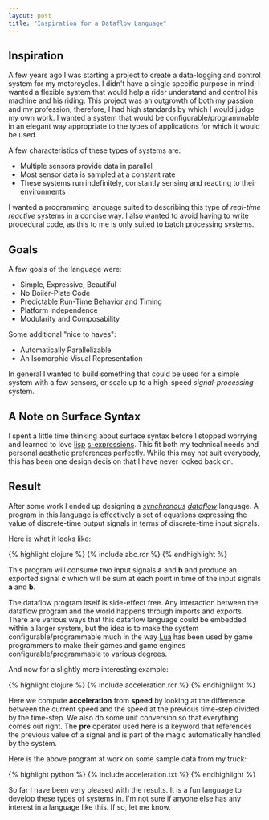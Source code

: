 ```yaml
---
layout: post
title: "Inspiration for a Dataflow Language"
---
```


## Inspiration

A few years ago I was starting a project to create a data-logging and control system for my motorcycles. I didn't have a single specific purpose in mind; I wanted a flexible system that would help a rider understand and control his machine and his riding. This project was an outgrowth of both my passion and my profession; therefore, I had high standards by which I would judge my own work. I wanted a system that would be configurable/programmable in an elegant way appropriate to the types of applications for which it would be used.

A few characteristics of these types of systems are:

- Multiple sensors provide data in parallel
- Most sensor data is sampled at a constant rate
- These systems run indefinitely, constantly sensing and reacting to their environments

I wanted a programming language suited to describing this type of *real-time* *reactive* systems in a concise way. I also wanted to avoid having to write procedural code, as this to me is only suited to batch processing systems.

## Goals

A few goals of the language were:

- Simple, Expressive, Beautiful
- No Boiler-Plate Code
- Predictable Run-Time Behavior and Timing
- Platform Independence
- Modularity and Composability

Some additional "nice to haves":

- Automatically Parallelizable
- An Isomorphic Visual Representation

In general I wanted to build something that could be used for a simple system with a few sensors, or scale up to a high-speed *signal-processing* system.

## A Note on Surface Syntax

I spent a little time thinking about surface syntax before I stopped worrying and learned to love [lisp][lisp] [s-expressions][sexpr]. This fit both my technical needs and personal aesthetic preferences perfectly. While this may not suit everybody, this has been one design decision that I have never looked back on.

## Result

After some work I ended up designing a [*synchronous*][synch] [*dataflow*][dataflow] language. A program in this language is effectively a set of equations expressing the value of discrete-time output signals in terms of discrete-time input signals.

Here is what it looks like:

{% highlight clojure %}
{% include abc.rcr %}
{% endhighlight %}

This program will consume two input signals **a** and **b** and produce an exported signal **c** which will be sum at each point in time of the input signals **a** and **b**.

The dataflow program itself is side-effect free. Any interaction between the dataflow program and the world happens through imports and exports. There are various ways that this dataflow language could be embedded within a larger system, but the idea is to make the system configurable/programmable much in the way [Lua][lua] has been used by game programmers to make their games and game engines configurable/programmable to various degrees.

And now for a slightly more interesting example:

{% highlight clojure %}
{% include acceleration.rcr %}
{% endhighlight %}

Here we compute **acceleration** from **speed** by looking at the difference between the current speed and the speed at the previous time-step divided by the time-step. We also do some unit conversion so that everything comes out right. The **pre** operator used here is a keyword that references the previous value of a signal and is part of the magic automatically handled by the system.

Here is the above program at work on some sample data from my truck:

{% highlight python %}
{% include acceleration.txt %}
{% endhighlight %}

So far I have been very pleased with the results. It is a fun language to develop these types of systems in. I'm not sure if anyone else has any interest in a language like this. If so, let me know.

[lisp]:     https://en.wikipedia.org/wiki/Lisp
[sexpr]:    https://en.wikipedia.org/wiki/S-expression
[defmacro]: http://www.defmacro.org/ramblings/lisp.html
[synch]:    https://en.wikipedia.org/wiki/Synchronous_programming_language
[dataflow]: https://en.wikipedia.org/wiki/Dataflow_programming
[lua]:      http://www.lua.org


